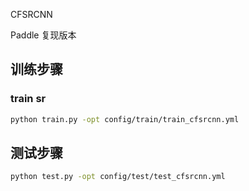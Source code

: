 CFSRCNN

Paddle 复现版本
## 训练步骤
### train sr
```bash
python train.py -opt config/train/train_cfsrcnn.yml
```
## 测试步骤
```bash
python test.py -opt config/test/test_cfsrcnn.yml
```

